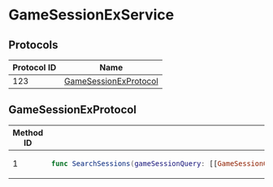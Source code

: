 # GameSessionExService

## Protocols

<!-- INSERT protocol_idx START -->
| Protocol ID | Name |
|-------------|------|
| 123 | [GameSessionExProtocol](#gamesessionexprotocol) |
<!-- INSERT protocol_idx END -->

<!-- INSERT protocols START -->
## GameSessionExProtocol
<table><thead><tr><th>Method ID</th><th>Signature</th></tr></thead>
<tbody>
<tr><td>1</td><td>

```swift
func SearchSessions(gameSessionQuery: [[GameSessionQuery]]((gamesessionquery))) -> (searchResults: qlist<[[GameSessionSearchResultEx]]((gamesessionsearchresultex))>)
```

</td></tr>
</tbody></table>
<!-- INSERT protocols END -->

